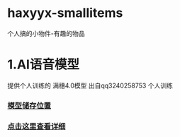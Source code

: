# haxyyx-smallitems
个人搞的小物件-有趣的物品


# 1.AI语音模型
  提供个人训练的 满穗4.0模型  出自qq3240258753 个人训练
  ### [模型储存位置](https://github.com/haxyyx/haxyyx-smallitems/tree/main/AI/%E5%A3%B0%E9%9F%B3%E5%85%8B%E9%9A%86/GPT-SoVITS/%E6%BB%A1%E7%A9%97%E8%AF%AD%E9%9F%B3%E6%A8%A1%E5%9E%8B)
  ### [点击这里查看详细](https://github.com/haxyyx/haxyyx-smallitems/tree/2f070d22ea58af232d2cab44ea78e6c4efe25769/AI/%E5%A3%B0%E9%9F%B3%E5%85%8B%E9%9A%86/GPT-SoVITS/README.md)
